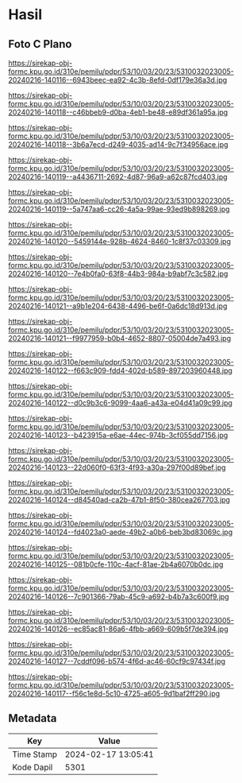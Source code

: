# Hasil

## Foto C Plano

https://sirekap-obj-formc.kpu.go.id/310e/pemilu/pdpr/53/10/03/20/23/5310032023005-20240216-140116--6943beec-ea92-4c3b-8efd-0df179e36a3d.jpg

https://sirekap-obj-formc.kpu.go.id/310e/pemilu/pdpr/53/10/03/20/23/5310032023005-20240216-140118--c46bbeb9-d0ba-4eb1-be48-e89df361a95a.jpg

https://sirekap-obj-formc.kpu.go.id/310e/pemilu/pdpr/53/10/03/20/23/5310032023005-20240216-140118--3b6a7ecd-d249-4035-ad14-9c7f34956ace.jpg

https://sirekap-obj-formc.kpu.go.id/310e/pemilu/pdpr/53/10/03/20/23/5310032023005-20240216-140119--a4436711-2692-4d87-96a9-a62c87fcd403.jpg

https://sirekap-obj-formc.kpu.go.id/310e/pemilu/pdpr/53/10/03/20/23/5310032023005-20240216-140119--5a747aa6-cc26-4a5a-99ae-93ed9b898269.jpg

https://sirekap-obj-formc.kpu.go.id/310e/pemilu/pdpr/53/10/03/20/23/5310032023005-20240216-140120--5459144e-928b-4624-8460-1c8f37c03309.jpg

https://sirekap-obj-formc.kpu.go.id/310e/pemilu/pdpr/53/10/03/20/23/5310032023005-20240216-140120--7e4b0fa0-63f8-44b3-984a-b9abf7c3c582.jpg

https://sirekap-obj-formc.kpu.go.id/310e/pemilu/pdpr/53/10/03/20/23/5310032023005-20240216-140121--a9b1e204-6438-4496-be6f-0a6dc18d913d.jpg

https://sirekap-obj-formc.kpu.go.id/310e/pemilu/pdpr/53/10/03/20/23/5310032023005-20240216-140121--f9977959-b0b4-4652-8807-05004de7a493.jpg

https://sirekap-obj-formc.kpu.go.id/310e/pemilu/pdpr/53/10/03/20/23/5310032023005-20240216-140122--f663c909-fdd4-402d-b589-897203960448.jpg

https://sirekap-obj-formc.kpu.go.id/310e/pemilu/pdpr/53/10/03/20/23/5310032023005-20240216-140122--d0c9b3c6-9099-4aa6-a43a-e04d41a09c99.jpg

https://sirekap-obj-formc.kpu.go.id/310e/pemilu/pdpr/53/10/03/20/23/5310032023005-20240216-140123--b423915a-e6ae-44ec-974b-3cf055dd7156.jpg

https://sirekap-obj-formc.kpu.go.id/310e/pemilu/pdpr/53/10/03/20/23/5310032023005-20240216-140123--22d060f0-63f3-4f93-a30a-297f00d89bef.jpg

https://sirekap-obj-formc.kpu.go.id/310e/pemilu/pdpr/53/10/03/20/23/5310032023005-20240216-140124--d84540ad-ca2b-47b1-8f50-380cea267703.jpg

https://sirekap-obj-formc.kpu.go.id/310e/pemilu/pdpr/53/10/03/20/23/5310032023005-20240216-140124--fd4023a0-aede-49b2-a0b6-beb3bd83069c.jpg

https://sirekap-obj-formc.kpu.go.id/310e/pemilu/pdpr/53/10/03/20/23/5310032023005-20240216-140125--081b0cfe-110c-4acf-81ae-2b4a6070b0dc.jpg

https://sirekap-obj-formc.kpu.go.id/310e/pemilu/pdpr/53/10/03/20/23/5310032023005-20240216-140126--7c901366-79ab-45c9-a692-b4b7a3c600f9.jpg

https://sirekap-obj-formc.kpu.go.id/310e/pemilu/pdpr/53/10/03/20/23/5310032023005-20240216-140126--ec85ac81-86a6-4fbb-a669-609b5f7de394.jpg

https://sirekap-obj-formc.kpu.go.id/310e/pemilu/pdpr/53/10/03/20/23/5310032023005-20240216-140127--7cddf096-b574-4f6d-ac46-60cf9c97434f.jpg

https://sirekap-obj-formc.kpu.go.id/310e/pemilu/pdpr/53/10/03/20/23/5310032023005-20240216-140117--f56c1e8d-5c10-4725-a605-9d1baf2ff290.jpg


## Metadata

| Key        | Value               |
| ---------- | ------------------- |
| Time Stamp | 2024-02-17 13:05:41 |
| Kode Dapil | 5301                |



